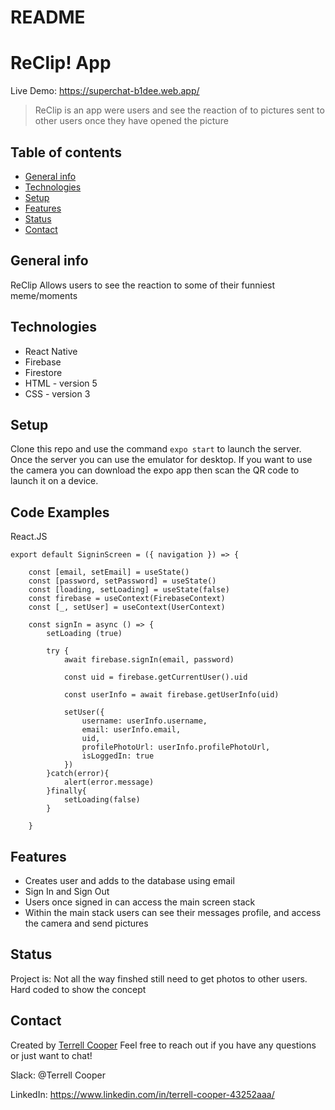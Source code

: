 # README

# ReClip! App
Live Demo: https://superchat-b1dee.web.app/


> ReClip is an app were users and see the reaction of to pictures sent to other users once they have opened the picture 

## Table of contents

- [General info](#general-info)
- [Technologies](#technologies)
- [Setup](#setup)
- [Features](#features)
- [Status](#status)
- [Contact](#contact)


## General info

ReClip Allows users to see the reaction to some of their funniest meme/moments 

## Technologies

- React Native 
- Firebase
- Firestore 
- HTML - version 5
- CSS - version 3 

## Setup

Clone this repo and use the command `expo start` to launch the server. Once the server you can use the emulator for desktop. 
If you want to use the camera you can download the expo app then scan the QR code to launch it on a device. 

## Code Examples

React.JS  

```
export default SigninScreen = ({ navigation }) => {

    const [email, setEmail] = useState()
    const [password, setPassword] = useState()
    const [loading, setLoading] = useState(false)
    const firebase = useContext(FirebaseContext)
    const [_, setUser] = useContext(UserContext)

    const signIn = async () => { 
        setLoading (true)

        try {
            await firebase.signIn(email, password)

            const uid = firebase.getCurrentUser().uid

            const userInfo = await firebase.getUserInfo(uid)

            setUser({
                username: userInfo.username,
                email: userInfo.email,
                uid,
                profilePhotoUrl: userInfo.profilePhotoUrl,
                isLoggedIn: true
            })
        }catch(error){
            alert(error.message)
        }finally{
            setLoading(false)
        }
        
    }

```

## Features

- Creates user and adds to the database using email  
- Sign In and Sign Out
- Users once signed in can access the main screen stack
- Within the main stack users can see their messages profile, and access the camera and send pictures


## Status

Project is: Not all the way finshed still need to get photos to other users. Hard coded to show the concept

## Contact

Created by [Terrell Cooper](https://www.linkedin.com/in/terrell-cooper-43252aaa/) Feel free to reach out if you have any questions or just want to chat! 

Slack: @Terrell Cooper

LinkedIn: https://www.linkedin.com/in/terrell-cooper-43252aaa/
